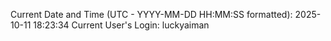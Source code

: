 Current Date and Time (UTC - YYYY-MM-DD HH:MM:SS formatted): 2025-10-11 18:23:34
Current User's Login: luckyaiman
